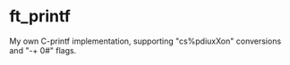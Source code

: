 # ft_printf
My own C-printf implementation, supporting "cs%pdiuxXon" conversions and "-+ 0#" flags.
